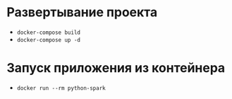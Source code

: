 # Развертывание проекта
- ```docker-compose build```
- ```docker-compose up -d```

# Запуск приложения из контейнера
- ```docker run --rm python-spark```